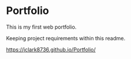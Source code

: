 # Portfolio

This is my first web portfolio.

Keeping project requirements within this readme.

https://jclark8736.github.io/Portfolio/
